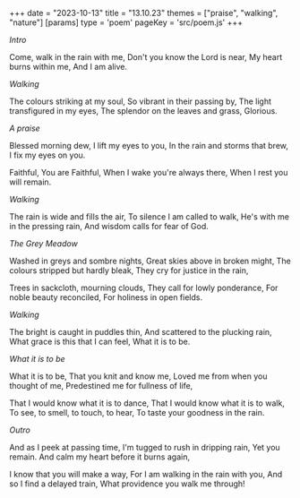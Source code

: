 +++
date = "2023-10-13"
title = "13.10.23"
themes = ["praise", "walking", "nature"]
[params]
  type = 'poem'
  pageKey = 'src/poem.js'
+++

_Intro_

Come, walk in the rain with me,
Don't you know the Lord is near,
My heart burns within me,
And I am alive.

_Walking_

The colours striking at my soul,
So vibrant in their passing by,
The light transfigured in my eyes,
The splendor on the leaves and grass,
Glorious.

_A praise_

Blessed morning dew,
I lift my eyes to you,
In the rain and storms that brew,
I fix my eyes on you.

Faithful,
You are Faithful,
When I wake you're always there,
When I rest you will remain.

_Walking_

The rain is wide and fills the air,
To silence I am called to walk,
He's with me in the pressing rain,
And wisdom calls for fear of God.

_The Grey Meadow_

Washed in greys and sombre nights,
Great skies above in broken might,
The colours stripped but hardly bleak,
They cry for justice in the rain,

Trees in sackcloth, mourning clouds,
They call for lowly ponderance,
For noble beauty reconciled,
For holiness in open fields.

_Walking_

The bright is caught in puddles thin,
And scattered to the plucking rain,
What grace is this that I can feel,
What it is to be.

_What it is to be_

What it is to be,
That you knit and know me,
Loved me from when you thought of me,
Predestined me for fullness of life,

That I would know what it is to dance, 
That I would know what it is to walk,
To see, to smell, to touch, to hear,
To taste your goodness in the rain.

_Outro_

And as I peek at passing time,
I'm tugged to rush in dripping rain,
Yet you remain.
And calm my heart before it burns again,

I know that you will make a way,
For I am walking in the rain with you,
And so I find a delayed train,
What providence you walk me through!
